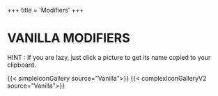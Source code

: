+++
title = 'Modifiers'
+++

# VANILLA MODIFIERS

HINT : If you are lazy, just click a picture to get its name copied to your clipboard.

{{< simpleIconGallery source="Vanilla">}}
{{< complexIconGalleryV2 source="Vanilla">}}

